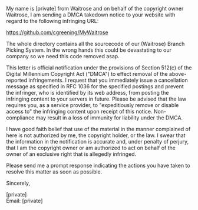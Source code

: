 My name is [private] from Waitrose and on behalf of the copyright owner
Waitrose, I am sending a DMCA takedown notice to your website with regard
to the following infringing URL:

https://github.com/cgreening/MyWaitrose

The whole directory contains all the sourcecode of our (Waitrose) Branch
Picking System. In the wrong hands this could be devastating to our company
so we need this code removed asap.

This letter is official notification under the provisions of Section 512(c)
of the Digital Millennium Copyright Act ("DMCA") to effect removal of the
above-reported infringements. I request that you immediately issue a
cancellation message as specified in RFC 1036 for the specified postings
and prevent the infringer, who is identified by its web address, from
posting the infringing content to your servers in future. Please be advised
that the law requires you, as a service provider, to "expeditiously remove
or disable access to" the infringing content upon receipt of this notice.
Non-compliance may result in a loss of immunity for liability under the
DMCA.

I have good faith belief that use of the material in the manner complained
of here is not authorized by me, the copyright holder, or the law. I swear
that the information in the notification is accurate and, under penalty of
perjury, that I am the copyright owner or am authorized to act on behalf of
the owner of an exclusive right that is allegedly infringed.

Please send me a prompt response indicating the actions you have taken to
resolve this matter as soon as possible.

Sincerely,

[private]  
Email: [private]  
